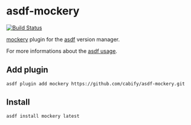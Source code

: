 # asdf-mockery

[![Build Status](https://travis-ci.org/cabify/asdf-mockery.svg?branch=master)](https://travis-ci.org/cabify/asdf-mockery)

[mockery](https://github.com/vektra/mockery) plugin for the [asdf](https://github.com/asdf-vm/asdf) version manager.

For more informations about the [asdf usage](https://asdf-vm.com/#/core-commands).

## Add plugin

```
asdf plugin add mockery https://github.com/cabify/asdf-mockery.git
```

## Install 

```
asdf install mockery latest
```
